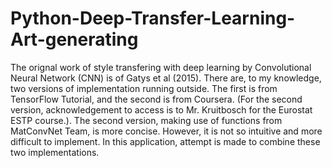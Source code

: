 # Python-Deep-Transfer-Learning-Art-generating
The orignal work of style transfering with deep learning by Convolutional Neural Network (CNN) is of Gatys et al (2015). There are, to my knowledge, two versions of implementation running outside. The first is from TensorFlow Tutorial, and the second is from Coursera. (For the second version, acknowledgement to access is to Mr. Kruitbosch for the Eurostat ESTP course.). The second version, making use of functions from MatConvNet Team, is more concise. However, it is not so intuitive and more difficult to implement. In this application, attempt is made to combine these two implementations.
